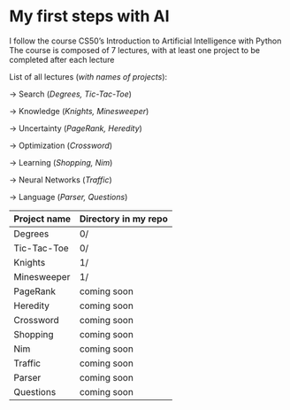 # My first steps with AI

I follow the course CS50’s Introduction to Artificial Intelligence with Python
The course is composed of 7 lectures, with at least one project to be completed after each lecture

List of all lectures (_with names of projects_):

-> Search (_Degrees, Tic-Tac-Toe_)

-> Knowledge (_Knights, Minesweeper_)

-> Uncertainty (_PageRank, Heredity_)

-> Optimization (_Crossword_)

-> Learning (_Shopping, Nim_)

-> Neural Networks (_Traffic_)

-> Language (_Parser, Questions_)


Project name       | Directory in my repo
------------- | -------------
Degrees  | 0/
Tic-Tac-Toe  | 0/
Knights | 1/
Minesweeper | 1/
PageRank | coming soon
Heredity | coming soon
Crossword | coming soon
Shopping | coming soon
Nim | coming soon
Traffic | coming soon
Parser | coming soon
Questions | coming soon


